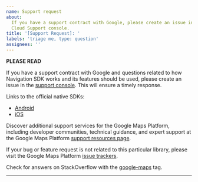 ```yaml
---
name: Support request
about:
  If you have a support contract with Google, please create an issue in the Google
  Cloud Support console.
title: '[Support Request]: '
labels: 'triage me, type: question'
assignees: ''
---
```


**PLEASE READ**

If you have a support contract with Google and questions related to how Navigation SDK works and its features should be used, please create an issue in the [support console](https://cloud.google.com/support/). This will ensure a timely response.

Links to the official native SDKs:
- [Android](https://developers.google.com/maps/documentation/navigation/android-sdk)
- [iOS](https://developers.google.com/maps/documentation/navigation/ios-sdk)

Discover additional support services for the Google Maps Platform, including developer communities, technical guidance, and expert support at the Google Maps Platform [support resources page](https://developers.google.com/maps/support/).

If your bug or feature request is not related to this particular library, please visit the Google Maps Platform [issue trackers](https://developers.google.com/maps/support/#issue_tracker).

Check for answers on StackOverflow with the [google-maps](http://stackoverflow.com/questions/tagged/google-maps) tag.

---
